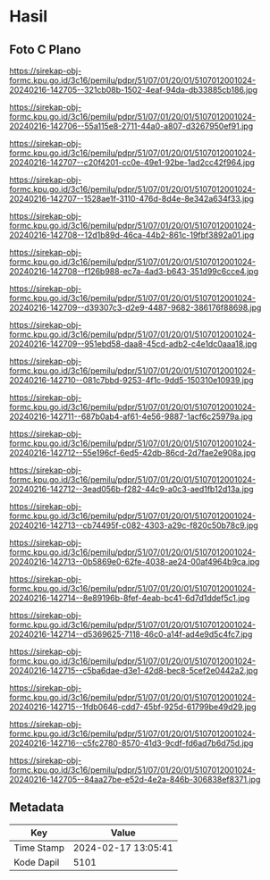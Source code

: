 # Hasil

## Foto C Plano

https://sirekap-obj-formc.kpu.go.id/3c16/pemilu/pdpr/51/07/01/20/01/5107012001024-20240216-142705--321cb08b-1502-4eaf-94da-db33885cb186.jpg

https://sirekap-obj-formc.kpu.go.id/3c16/pemilu/pdpr/51/07/01/20/01/5107012001024-20240216-142706--55a115e8-2711-44a0-a807-d3267950ef91.jpg

https://sirekap-obj-formc.kpu.go.id/3c16/pemilu/pdpr/51/07/01/20/01/5107012001024-20240216-142707--c20f4201-cc0e-49e1-92be-1ad2cc42f964.jpg

https://sirekap-obj-formc.kpu.go.id/3c16/pemilu/pdpr/51/07/01/20/01/5107012001024-20240216-142707--1528ae1f-3110-476d-8d4e-8e342a634f33.jpg

https://sirekap-obj-formc.kpu.go.id/3c16/pemilu/pdpr/51/07/01/20/01/5107012001024-20240216-142708--12d1b89d-46ca-44b2-861c-19fbf3892a01.jpg

https://sirekap-obj-formc.kpu.go.id/3c16/pemilu/pdpr/51/07/01/20/01/5107012001024-20240216-142708--f126b988-ec7a-4ad3-b643-351d99c6cce4.jpg

https://sirekap-obj-formc.kpu.go.id/3c16/pemilu/pdpr/51/07/01/20/01/5107012001024-20240216-142709--d39307c3-d2e9-4487-9682-386176f88698.jpg

https://sirekap-obj-formc.kpu.go.id/3c16/pemilu/pdpr/51/07/01/20/01/5107012001024-20240216-142709--951ebd58-daa8-45cd-adb2-c4e1dc0aaa18.jpg

https://sirekap-obj-formc.kpu.go.id/3c16/pemilu/pdpr/51/07/01/20/01/5107012001024-20240216-142710--081c7bbd-9253-4f1c-9dd5-150310e10939.jpg

https://sirekap-obj-formc.kpu.go.id/3c16/pemilu/pdpr/51/07/01/20/01/5107012001024-20240216-142711--687b0ab4-af61-4e56-9887-1acf6c25979a.jpg

https://sirekap-obj-formc.kpu.go.id/3c16/pemilu/pdpr/51/07/01/20/01/5107012001024-20240216-142712--55e196cf-6ed5-42db-86cd-2d7fae2e908a.jpg

https://sirekap-obj-formc.kpu.go.id/3c16/pemilu/pdpr/51/07/01/20/01/5107012001024-20240216-142712--3ead056b-f282-44c9-a0c3-aed1fb12d13a.jpg

https://sirekap-obj-formc.kpu.go.id/3c16/pemilu/pdpr/51/07/01/20/01/5107012001024-20240216-142713--cb74495f-c082-4303-a29c-f820c50b78c9.jpg

https://sirekap-obj-formc.kpu.go.id/3c16/pemilu/pdpr/51/07/01/20/01/5107012001024-20240216-142713--0b5869e0-62fe-4038-ae24-00af4964b9ca.jpg

https://sirekap-obj-formc.kpu.go.id/3c16/pemilu/pdpr/51/07/01/20/01/5107012001024-20240216-142714--8e89196b-8fef-4eab-bc41-6d7d1ddef5c1.jpg

https://sirekap-obj-formc.kpu.go.id/3c16/pemilu/pdpr/51/07/01/20/01/5107012001024-20240216-142714--d5369625-7118-46c0-a14f-ad4e9d5c4fc7.jpg

https://sirekap-obj-formc.kpu.go.id/3c16/pemilu/pdpr/51/07/01/20/01/5107012001024-20240216-142715--c5ba6dae-d3e1-42d8-bec8-5cef2e0442a2.jpg

https://sirekap-obj-formc.kpu.go.id/3c16/pemilu/pdpr/51/07/01/20/01/5107012001024-20240216-142715--1fdb0646-cdd7-45bf-925d-61799be49d29.jpg

https://sirekap-obj-formc.kpu.go.id/3c16/pemilu/pdpr/51/07/01/20/01/5107012001024-20240216-142716--c5fc2780-8570-41d3-9cdf-fd6ad7b6d75d.jpg

https://sirekap-obj-formc.kpu.go.id/3c16/pemilu/pdpr/51/07/01/20/01/5107012001024-20240216-142705--84aa27be-e52d-4e2a-846b-306838ef8371.jpg


## Metadata

| Key        | Value               |
| ---------- | ------------------- |
| Time Stamp | 2024-02-17 13:05:41 |
| Kode Dapil | 5101                |



